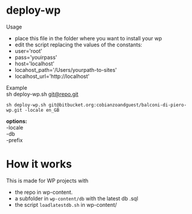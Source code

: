 # deploy-wp
Usage   
- place this file in the folder where you want to install your wp
-  edit the script replacing the values of the constants:
  - user='root'
  - pass='youirpass'
  - host='localhost'
  - locahost_path='/Users/yourpath-to-sites'
  - localhost_url='http://localhost'  

  
Example  
sh deploy-wp.sh <git@repo.git>

```sh deploy-wp.sh git@bitbucket.org:cobianzoandguest/balconi-di-piero-wp.git -locale en_GB```

**options:**  
-locale  
-db  
-prefix  

# How it works    
This is made for WP projects with  
- the repo in wp-content.
- a subfolder in `wp-content/db` with the latest db .sql
- the script `loadlatestdb.sh` in wp-content/
 

